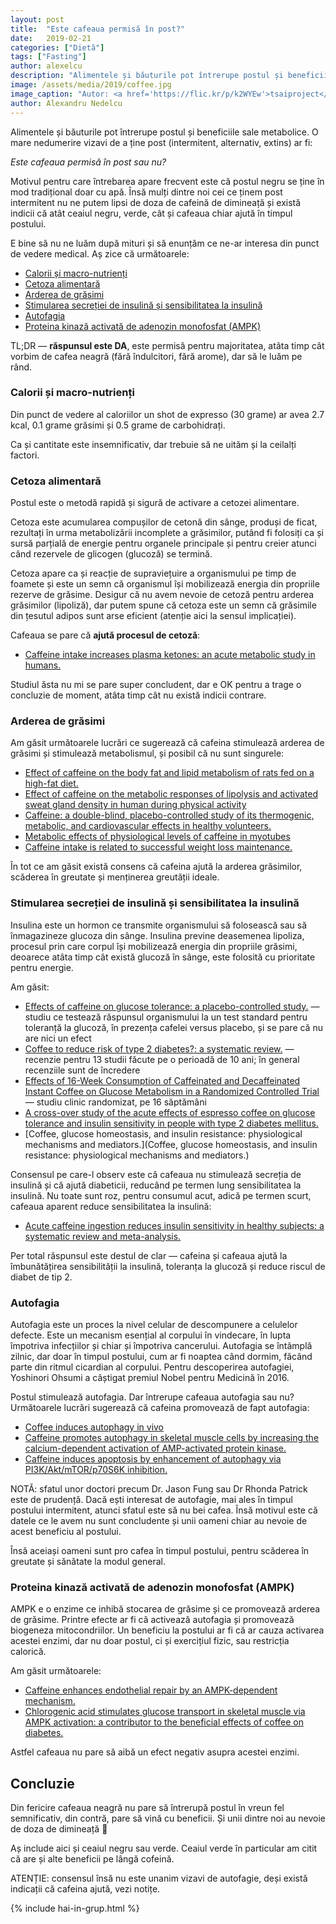```yaml
---
layout: post
title:  "Este cafeaua permisă în post?"
date:   2019-02-21
categories: ["Dietă"]
tags: ["Fasting"]
author: alexelcu
description: "Alimentele și băuturile pot întrerupe postul și beneficiile sale metabolice. O mare nedumerire vizavi de a ține post (intermitent, alternativ, extins) ar fi: <i>Este cafeaua permisă în post sau nu?</i>"
image: /assets/media/2019/coffee.jpg
image_caption: "Autor: <a href='https://flic.kr/p/k2WYEw'>tsaiproject</a>"
author: Alexandru Nedelcu
---
```


<p class="intro"><span class="dropcap">A</span>limentele și băuturile pot întrerupe postul și beneficiile sale metabolice. O mare nedumerire vizavi de a ține post (intermitent, alternativ, extins) ar fi:
</p>

<p class="intro"><i>Este cafeaua permisă în post sau nu?</i></p>

Motivul pentru care întrebarea apare frecvent este că postul negru se ține în mod tradițional doar cu apă. Însă mulți dintre noi cei ce ținem post intermitent nu ne putem lipsi de doza de cafeină de dimineață și există indicii că atât ceaiul negru, verde, cât și cafeaua chiar ajută în timpul postului.

E bine să nu ne luăm după mituri și să enunțăm ce ne-ar interesa din punct de vedere medical. Aș zice că următoarele:

- [Calorii și macro-nutrienți](#calorii-și-macro-nutrienți)
- [Cetoza alimentară](#cetoza-alimentară)
- [Arderea de grăsimi](#arderea-de-grăsimi)
- [Stimularea secreției de insulină și sensibilitatea la insulină](#stimularea-secreției-de-insulină-și-sensibilitatea-la-insulină)
- [Autofagia](#autofagia)
- [Proteina kinază activată de adenozin monofosfat (AMPK)](#proteina-kinază-activată-de-adenozin-monofosfat-ampk)

TL;DR — **răspunsul este DA**, este permisă pentru majoritatea, atâta timp cât vorbim de cafea neagră (fără îndulcitori, fără arome), dar să le luăm pe rând.

### Calorii și macro-nutrienți

Din punct de vedere al caloriilor un shot de expresso (30 grame) ar avea 2.7 kcal, 0.1 grame grăsimi și 0.5 grame de carbohidrați.

Ca și cantitate este insemnificativ, dar trebuie să ne uităm și la ceilalți factori.

### Cetoza alimentară

Postul este o metodă rapidă și sigură de activare a cetozei alimentare.

Cetoza este acumularea compușilor de cetonă din sânge, produși de ficat, rezultați în urma metabolizării incomplete a grăsimilor, putând fi folosiți ca și sursă parțială de energie pentru organele principale și pentru creier atunci când rezervele de glicogen (glucoză) se termină.

Cetoza apare ca și reacție de supraviețuire a organismului pe timp de foamete și este un semn că organismul își mobilizează energia din propriile rezerve de grăsime. Desigur că nu avem nevoie de cetoză pentru arderea grăsimilor (lipoliză), dar putem spune că cetoza este un semn că grăsimile din țesutul adipos sunt arse eficient (atenție aici la sensul implicației).

Cafeaua se pare că **ajută procesul de cetoză**:

- [Caffeine intake increases plasma ketones: an acute metabolic study in humans.](https://www.ncbi.nlm.nih.gov/pubmed/28177691)

Studiul ăsta nu mi se pare super concludent, dar e OK pentru a trage o concluzie de moment, atâta timp cât nu există indicii contrare.

### Arderea de grăsimi

Am găsit următoarele lucrări ce sugerează că cafeina stimulează arderea de grăsimi și stimulează metabolismul, și posibil că nu sunt singurele:

- [Effect of caffeine on the body fat and lipid metabolism of rats fed on a high-fat diet.](https://www.ncbi.nlm.nih.gov/pubmed/16306706)
- [Effect of caffeine on the metabolic responses of lipolysis and activated sweat gland density in human during physical activity](https://link.springer.com/article/10.1007/s10068-010-0151-6)
- [Caffeine: a double-blind, placebo-controlled study of its thermogenic, metabolic, and cardiovascular effects in healthy volunteers.](https://www.ncbi.nlm.nih.gov/pubmed/2333832)
- [Metabolic effects of physiological levels of caffeine in myotubes](https://link.springer.com/article/10.1007%2Fs13105-017-0601-1)
- [Caffeine intake is related to successful weight loss maintenance.](https://www.ncbi.nlm.nih.gov/pubmed/26554757)

În tot ce am găsit există consens că cafeina ajută la arderea grăsimilor, scăderea în greutate și menținerea greutății ideale.

### Stimularea secreției de insulină și sensibilitatea la insulină

Insulina este un hormon ce transmite organismului să folosească sau să înmagazineze glucoza din sânge. Insulina previne deasemenea lipoliza, procesul prin care corpul își mobilizează energia din propriile grăsimi, deoarece atâta timp cât există glucoză în sânge, este folosită cu prioritate pentru energie.

Am găsit:

- [Effects of caffeine on glucose tolerance: a placebo-controlled study.](https://www.ncbi.nlm.nih.gov/m/pubmed/9846599/) — studiu ce testează răspunsul organismului la un test standard pentru toleranță la glucoză, în prezența cafelei versus placebo, și se pare că nu are nici un efect
- [Coffee to reduce risk of type 2 diabetes?: a systematic review.](https://www.ncbi.nlm.nih.gov/pubmed/22497654) — recenzie pentru 13 studii făcute pe o perioadă de 10 ani; în general recenziile sunt de încredere
- [Effects of 16-Week Consumption of Caffeinated and Decaffeinated Instant Coffee on Glucose Metabolism in a Randomized Controlled Trial](https://www.ncbi.nlm.nih.gov/pmc/articles/PMC3502017/) — studiu clinic randomizat, pe 16 săptămâni
- [A cross-over study of the acute effects of espresso coffee on glucose tolerance and insulin sensitivity in people with type 2 diabetes mellitus.](https://www.ncbi.nlm.nih.gov/pubmed/22459614)
- [Coffee, glucose homeostasis, and insulin resistance: physiological mechanisms and mediators.](Coffee, glucose homeostasis, and insulin resistance: physiological mechanisms and mediators.)

Consensul pe care-l observ este că cafeaua nu stimulează secreția de insulină și că ajută diabeticii, reducând pe termen lung sensibilitatea la insulină. Nu toate sunt roz, pentru consumul acut, adică pe termen scurt, cafeaua aparent reduce sensibilitatea la insulină:

- [Acute caffeine ingestion reduces insulin sensitivity in healthy subjects: a systematic review and meta-analysis.](https://www.ncbi.nlm.nih.gov/pubmed/28031026)

Per total răspunsul este destul de clar — cafeina și cafeaua ajută la îmbunătățirea sensibilității la insulină, toleranța la glucoză și reduce riscul de diabet de tip 2.

### Autofagia

Autofagia este un proces la nivel celular de descompunere a celulelor defecte. Este un mecanism esențial al corpului în vindecare, în lupta împotriva infecțiilor și chiar și împotriva cancerului. Autofagia se întâmplă zilnic, dar doar în timpul postului, cum ar fi noaptea când dormim, făcând parte din ritmul cicardian al corpului. Pentru descoperirea autofagiei, Yoshinori Ohsumi a câștigat premiul Nobel pentru Medicină în 2016.

Postul stimulează autofagia. Dar întrerupe cafeaua autofagia sau nu? Următoarele lucrări sugerează că cafeina promovează de fapt autofagia:

- [Coffee induces autophagy in vivo](https://www.ncbi.nlm.nih.gov/pmc/articles/PMC4111762/)
- [Caffeine promotes autophagy in skeletal muscle cells by increasing the calcium-dependent activation of AMP-activated protein kinase.](https://www.ncbi.nlm.nih.gov/pubmed/25268764)
- [Caffeine induces apoptosis by enhancement of autophagy via PI3K/Akt/mTOR/p70S6K inhibition.](https://www.ncbi.nlm.nih.gov/pubmed/21081844)

NOTĂ: sfatul unor doctori precum Dr. Jason Fung sau Dr Rhonda Patrick este de prudență. Dacă ești interesat de autofagie, mai ales în timpul postului intermitent, atunci sfatul este să nu bei cafea. Însă motivul este că datele ce le avem nu sunt concludente și unii oameni chiar au nevoie de acest beneficiu al postului.

Însă aceiași oameni sunt pro cafea în timpul postului, pentru scăderea în greutate și sănătate la modul general.

### Proteina kinază activată de adenozin monofosfat (AMPK)

AMPK e o enzime ce inhibă stocarea de grăsime și ce promovează arderea de grăsime. Printre efecte ar fi că activează autofagia și promovează biogeneza mitocondriilor. Un beneficiu la postului ar fi că ar cauza activarea acestei enzimi, dar nu doar postul, ci și exercițiul fizic, sau restricția calorică.

Am găsit următoarele:

- [Caffeine enhances endothelial repair by an AMPK-dependent mechanism.](https://www.ncbi.nlm.nih.gov/pubmed/18757291)
- [Chlorogenic acid stimulates glucose transport in skeletal muscle via AMPK activation: a contributor to the beneficial effects of coffee on diabetes.](https://www.ncbi.nlm.nih.gov/pubmed/22412912)

Astfel cafeaua nu pare să aibă un efect negativ asupra acestei enzimi.

## Concluzie

Din fericire cafeaua neagră nu pare să întrerupă postul în vreun fel semnificativ, din contră, pare să vină cu beneficii. Și unii dintre noi au nevoie de doza de dimineață 🙂

Aș include aici și ceaiul negru sau verde. Ceaiul verde în particular am citit că are și alte beneficii pe lângă cofeină.

ATENȚIE: consensul însă nu este unanim vizavi de autofagie, deși există indicații că cafeina ajută, vezi notițe.

{% include hai-in-grup.html %}
